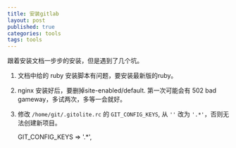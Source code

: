 ```yaml
---
title: 安装gitlab
layout: post
published: true
categories: tools
tags: tools
---
```


跟着安装文档一步步的安装，但是遇到了几个坑。

1. 文档中给的 ruby 安装脚本有问题，要安装最新版的ruby。

2. nginx 安装好后，要删掉site-enabled/default.
 第一次可能会有 502 bad gameway，多试两次，多等一会就好。

3. 修改 `/home/git/.gitolite.rc` 的 `GIT_CONFIG_KEYS`, 从 `''` 改为 `'.*'`，否则无法创建新项目。

    GIT_CONFIG_KEYS             =>  '.*',



